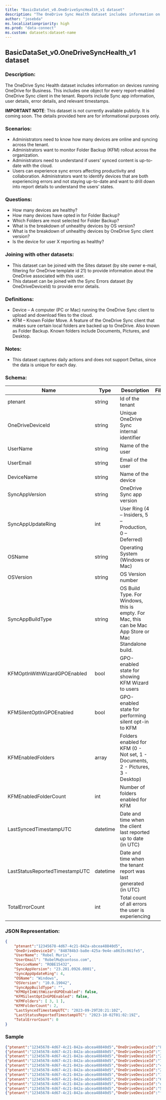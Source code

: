 ```yaml
---
title: "BasicDataSet_v0.OneDriveSyncHealth_v1 dataset"
description: "The OneDrive Sync Health dataset includes information on devices running OneDrive for Business"
author: "josebda"
ms.localizationpriority: high
ms.prod: "data-connect"
ms.custom: datasets:dataset-name
---
```


## BasicDataSet_v0.OneDriveSyncHealth_v1 dataset

### Description: 

The OneDrive Sync Health dataset includes information on devices running OneDrive for Business. This includes one object for every report-enabled OneDrive Sync client in the tenant. Reports include Sync app information, user details, error details, and relevant timestamps.

**IMPORTANT NOTE**: This dataset is not currently available publicly. It is coming soon.  The details provided here are for informational purposes only.

### Scenarios:

- Administrators need to know how many devices are online and syncing across the tenant.
- Administrators want to monitor Folder Backup (KFM) rollout across the organization.
- Administrators need to understand if users’ synced content is up-to-date with the cloud.
- Users can experience sync errors affecting productivity and collaboration. Administrators want to identify devices that are both experiencing errors and not staying up-to-date and want to drill down into report details to understand the users’ states.

### Questions:

- How many devices are healthy?
- How many devices have opted in for Folder Backup?
- Which Folders are most selected for Folder Backup?
- What is the breakdown of unhealthy devices by OS version?
- What is the breakdown of unhealthy devices by OneDrive Sync client version?
- Is the device for user X reporting as healthy?

### Joining with other datasets:

 - This dataset can be joined with the Sites dataset (by site owner e-mail, filtering for OneDrive template id 21) to provide information about the OneDrive associated with this user.
 - This dataset can be joined with the Sync Errors dataset (by OneDriveDeviceId) to provide error details.

### Definitions:

- Device – A computer (PC or Mac) running the OneDrive Sync client to upload and download files to the cloud.
- KFM – Known Folder Move. A feature of the OneDrive Sync client that makes sure certain local folders are backed up to OneDrive. Also known as Folder Backup. Known folders include Documents, Pictures, and Desktop.

### Notes:

- This dataset captures daily actions and does not support Deltas, since the data is unique for each day.

### Schema:

| **Name** | **Type** | **Description** | **FilterOptions** | **IsDateFilter** |
|-|-|-|:-:|:-:|
| ptenant | string | Id of the tenant | No | False |
| OneDriveDeviceId | string | Unique OneDrive Sync internal identifier | No | False |
| UserName | string | Name of the user | No | False |
| UserEmail | string | Email of the user | No | False |
| DeviceName | string | Name of the device | No | False |
| SyncAppVersion | string | OneDrive Sync app version | No | False |
| SyncAppUpdateRing | int | User Ring (4 – Insiders, 5 – Production, 0 – Deferred) | No | False |
| OSName | string | Operating System (Windows or Mac) | No | False |
| OSVersion | string | OS Version number | No | False |
| SyncAppBuildType | string | OS Build Type. For Windows, this is empty. For Mac, this can be Mac App Store or Mac Standalone build. | No | False |
| KFMOptInWithWizardGPOEnabled | bool | GPO-enabled state for showing KFM Wizard to users | No | False |
| KFMSilentOptInGPOEnabled | bool | GPO-enabled state for performing silent opt-in to KFM | No | False |
| KFMEnabledFolders | array | Folders enabled for KFM (0 - Not set, 1 - Documents, 2 - Pictures, 3 - Desktop) | No | False |
| KFMEnabledFolderCount | int | Number of folders enabled for KFM | No | False |
| LastSyncedTimestampUTC | datetime | Date and time when the client last reported up to date (in UTC) | No | False |
| LastStatusReportedTimestampUTC | datetime | Date and time when the tenant report was last generated (in UTC) | No | False |
| TotalErrorCount | int | Total count of all errors the user is experiencing | No | False |


### JSON Representation:

```json
{
    "ptenant":"12345678-4d67-4c21-842a-abcea48840d5",
    "OneDriveDeviceId": "848784b3-ba8e-425a-9e4e-a8635c061fe5",
    "UserName": "Robel Muris",
    "UserEmail": "RobelMu@contoso.com",
    "DeviceName": "ROBE15432",
    "SyncAppVersion": "23.201.0926.0001",
    "SyncAppUpdateRing": 4,
    "OSName": "Windows",
    "OSVersion": "10.0.19042",
    "SyncAppBuildType": "",
    "KFMOptInWithWizardGPOEnabled": false,
    "KFMSilentOptInGPOEnabled": false,
    "KFMFolders": [ 3, 1 ],
    "KFMFolderCount": 2,
    "LastSyncedTimestampUTC": "2023-09-29T20:21:10Z",
    "LastStatusReportedTimestampUTC": "2023-10-02T01:02:19Z",
    "TotalErrorCount": 0
}

```

### Sample

```json
{"ptenant":"12345678-4d67-4c21-842a-abcea48840d5","OneDriveDeviceId":"848784b3-ba8e-425a-9e4e-a8635c061fe5","UserName":"Robel Muris","UserEmail":"RobelMu@contoso.com","DeviceName":"ROBE15432","SyncAppVersion":"23.201.0926.0001","SyncAppUpdateRing":4,"OSName":"Windows","OSVersion":"10.0.19042","SyncAppBuildType":"","KFMOptInWithWizardGPOEnabled":false,"KFMSilentOptInGPOEnabled":false,"KFMFolders":[3,1],"KFMFolderCount":2,"LastSyncedTimestampUTC":"2023-09-29T20:21:10Z","LastStatusReportedTimestampUTC ":"2023-10-02T01:02:19Z","TotalErrorCount":0}
{"ptenant":"12345678-4d67-4c21-842a-abcea48840d5","OneDriveDeviceId":"12df4e4c-17a6-4046-a6dd-7b226bdbbac1","UserName":"Claudia Bergqvist","UserEmail":"ClaudBe@contoso.com","DeviceName":"CLAU136780","SyncAppVersion":"23.199.0924.0001","SyncAppUpdateRing":5,"OSName":"Windows","OSVersion":"10.0.19042","SyncAppBuildType":"","KFMState":24,"KFMOptInWithWizardGPOEnabled":false,"KFMSilentOptInGPOEnabled":false,"KFMFolders":[3,1],"KFMFolderCount":2,"LastSyncedTimestampUTC":"2023-09-30T05:08:45Z","LastStatusReportedTimestampUTC ":"2023-10-02T00:26:37Z","TotalErrorCount":0}
{"ptenant":"12345678-4d67-4c21-842a-abcea48840d5","OneDriveDeviceId":"2d192a53-7bbd-481c-af39-e28a619a082b","UserName":"Payton Young","UserEmail":"PaytoYo@contoso.com","DeviceName":"PAYT299476","SyncAppVersion":"23.201.0926.0001","SyncAppUpdateRing":4,"OSName":"Windows","OSVersion":"10.0.19042","SyncAppBuildType":"","KFMState":8,"KFMOptInWithWizardGPOEnabled":false,"KFMSilentOptInGPOEnabled":false,"KFMFolders":[3],"KFMFolderCount":1,"LastSyncedTimestampUTC":"2023-09-28T08:04:14Z","LastStatusReportedTimestampUTC ":"2023-10-02T13:13:40Z","TotalErrorCount":0}
{"ptenant":"12345678-4d67-4c21-842a-abcea48840d5","OneDriveDeviceId":"7b805f02-3adc-4e9f-a66a-96a4b30e3654","UserName":"Zachary O'Sullivan","UserEmail":"ZachaO@contoso.com","DeviceName":"ZACH338329","SyncAppVersion":"23.199.0924.0001","SyncAppUpdateRing":5,"OSName":"Windows","OSVersion":"10.0.19042","SyncAppBuildType":"","KFMState":0,"KFMOptInWithWizardGPOEnabled":false,"KFMSilentOptInGPOEnabled":false,"KFMFolders":[],"KFMFolderCount":0,"LastSyncedTimestampUTC":"2023-09-27T02:12:50Z","LastStatusReportedTimestampUTC ":"2023-10-03T11:00:43Z","TotalErrorCount":1}
{"ptenant":"12345678-4d67-4c21-842a-abcea48840d5","OneDriveDeviceId":"4725b0f1-b70c-4f2e-bdc6-9f653d4abe10","UserName":"Otto Lynge","UserEmail":"OttoLy@contoso.com","DeviceName":"OTTO318996","SyncAppVersion":"23.199.0924.0001","SyncAppUpdateRing":5,"OSName":"Windows","OSVersion":"10.0.19042","SyncAppBuildType":"","KFMState":0,"KFMOptInWithWizardGPOEnabled":false,"KFMSilentOptInGPOEnabled":false,"KFMFolders":[],"KFMFolderCount":0,"LastSyncedTimestampUTC":"2023-09-26T23:16:42Z","LastStatusReportedTimestampUTC ":"2023-10-03T13:43:36Z","TotalErrorCount":1}
{"ptenant":"12345678-4d67-4c21-842a-abcea48840d5","OneDriveDeviceId":"26cbc593-eb53-4c5b-8ea8-dec7d8b68e67","UserName":"Dominik Schmitt","UserEmail":"DominSc@contoso.com","DeviceName":"DOMI143272","SyncAppVersion":"23.201.0926.0001","SyncAppUpdateRing":4,"OSName":"Windows","OSVersion":"10.0.19042","SyncAppBuildType":"","KFMState":16,"KFMOptInWithWizardGPOEnabled":false,"KFMSilentOptInGPOEnabled":false,"KFMFolders":[1],"KFMFolderCount":1,"LastSyncedTimestampUTC":"2023-09-29T02:12:42Z","LastStatusReportedTimestampUTC ":"2023-10-02T05:10:28Z","TotalErrorCount":0}
{"ptenant":"12345678-4d67-4c21-842a-abcea48840d5","OneDriveDeviceId":"1d9d127a-f8d7-4540-91d9-e3186832ce42","UserName":"Sanna Nykanen","UserEmail":"SannaNy@contoso.com","DeviceName":"SANN58934","SyncAppVersion":"23.199.0924.0001","SyncAppUpdateRing":5,"OSName":"Windows","OSVersion":"10.0.19042","SyncAppBuildType":"","KFMState":24,"KFMOptInWithWizardGPOEnabled":false,"KFMSilentOptInGPOEnabled":false,"KFMFolders":[3,1],"KFMFolderCount":2,"LastSyncedTimestampUTC":"2023-09-30T05:08:45Z","LastStatusReportedTimestampUTC ":"2023-10-02T00:26:37Z","TotalErrorCount":0}
{"ptenant":"12345678-4d67-4c21-842a-abcea48840d5","OneDriveDeviceId":"68e0c452-2ca1-42c5-9773-a43846550af0","UserName":"Jill Barker","UserEmail":"JillBa@contoso.com","DeviceName":"JILL450396","SyncAppVersion":"23.201.0926.0001","SyncAppUpdateRing":4,"OSName":"Mac","OSVersion":"11.6.1","SyncAppBuildType":"Standalone","KFMState":1,"KFMOptInWithWizardGPOEnabled":false,"KFMSilentOptInGPOEnabled":false,"KFMFolders":[],"KFMFolderCount":0,"LastSyncedTimestampUTC":"2023-10-03T00:01:43Z","LastStatusReportedTimestampUTC ":"2023-10-03T02:02:44Z","TotalErrorCount":0}
{"ptenant":"12345678-4d67-4c21-842a-abcea48840d5","OneDriveDeviceId":"d09c1417-8c05-4b1f-9915-418ce84d7cd4","UserName":"Hugh Wallace","UserEmail":"HughWa@contoso.com","DeviceName":"HUGH534901","SyncAppVersion":"23.201.0926.0001","SyncAppUpdateRing":4,"OSName":"Mac","OSVersion":"11.6.1","SyncAppBuildType":"Standalone","KFMState":1,"KFMOptInWithWizardGPOEnabled":false,"KFMSilentOptInGPOEnabled":false,"KFMFolders":[],"KFMFolderCount":0,"LastSyncedTimestampUTC":"2023-10-01T11:44:46Z","LastStatusReportedTimestampUTC ":"2023-10-02T05:32:56Z","TotalErrorCount":0}
{"ptenant":"12345678-4d67-4c21-842a-abcea48840d5","OneDriveDeviceId":"59f4c131-fa4b-45d0-abc2-c82adceba101","UserName":"Laura Harper","UserEmail":"LauraHa@contoso.com","DeviceName":"LAUR758444","SyncAppVersion":"23.201.0926.0001","SyncAppUpdateRing":4,"OSName":"Windows","OSVersion":"10.0.19042","SyncAppBuildType":"","KFMState":16,"KFMOptInWithWizardGPOEnabled":false,"KFMSilentOptInGPOEnabled":false,"KFMFolders":[1],"KFMFolderCount":1,"LastSyncedTimestampUTC":"2023-09-28T21:05:49Z","LastStatusReportedTimestampUTC ":"2023-10-02T07:02:55Z","TotalErrorCount":0}
{"ptenant":"12345678-4d67-4c21-842a-abcea48840d5","OneDriveDeviceId":"fcc28d16-53a9-43a9-93f2-2aa9b98436aa","UserName":"Sylvia Challinor","UserEmail":"SylviCh@contoso.com","DeviceName":"SYLV534421","SyncAppVersion":"23.199.0924.0001","SyncAppUpdateRing":5,"OSName":"Windows","OSVersion":"10.0.19042","SyncAppBuildType":"","KFMState":24,"KFMOptInWithWizardGPOEnabled":false,"KFMSilentOptInGPOEnabled":false,"KFMFolders":[3,1],"KFMFolderCount":2,"LastSyncedTimestampUTC":"2023-09-29T12:18:10Z","LastStatusReportedTimestampUTC ":"2023-10-02T02:23:26Z","TotalErrorCount":0}
```
